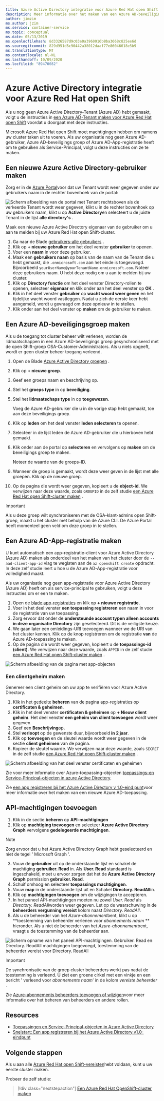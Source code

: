 ```yaml
---
title: Azure Active Directory integratie voor Azure Red Hat open Shift
description: Meer informatie over het maken van een Azure AD-beveiligings groep en-gebruiker voor het testen van apps op uw Microsoft Azure Red Hat open Shift-cluster.
author: jimzim
ms.author: jzim
ms.service: container-service
ms.topic: conceptual
ms.date: 05/13/2019
ms.openlocfilehash: 8d3326587d9c03e0a3960016b8ba3668c825ee6d
ms.sourcegitcommit: 829d951d5c90442a38012daaf77e86046018e5b9
ms.translationtype: MT
ms.contentlocale: nl-NL
ms.lasthandoff: 10/09/2020
ms.locfileid: "89470082"
---
```

# <a name="azure-active-directory-integration-for-azure-red-hat-openshift"></a>Azure Active Directory integratie voor Azure Red Hat open Shift

Als u nog geen Azure Active Directory-Tenant (Azure AD) hebt gemaakt, volgt u de instructies in [een Azure AD-Tenant maken voor Azure Red Hat open Shift](howto-create-tenant.md) voordat u doorgaat met deze instructies.

Microsoft Azure Red Hat open Shift moet machtigingen hebben om namens uw cluster taken uit te voeren. Als uw organisatie nog geen Azure AD-gebruiker, Azure AD-beveiligings groep of Azure AD-App-registratie heeft om te gebruiken als Service-Principal, volgt u deze instructies om ze te maken.

## <a name="create-a-new-azure-active-directory-user"></a>Een nieuwe Azure Active Directory-gebruiker maken

Zorg er in de [Azure Portal](https://portal.azure.com)voor dat uw Tenant wordt weer gegeven onder uw gebruikers naam in de rechter bovenhoek van de portal:

![Scherm afbeelding van de portal met Tenant rechtsboven ](./media/howto-create-tenant/tenant-callout.png) als de verkeerde Tenant wordt weer gegeven, klikt u in de rechter bovenhoek op uw gebruikers naam, klikt u op **Active Directory**en selecteert u de juiste Tenant in de lijst **alle directory's** .

Maak een nieuwe Azure Active Directory eigenaar van de gebruiker om u aan te melden bij uw Azure Red Hat open Shift-cluster.

1. Ga naar de Blade [gebruikers-alle gebruikers](https://portal.azure.com/#blade/Microsoft_AAD_IAM/UsersManagementMenuBlade/AllUsers) .
2. Klik op **+ nieuwe gebruiker** om het deel venster **gebruiker** te openen.
3. Voer een **naam** in voor deze gebruiker.
4. Maak een **gebruikers naam** op basis van de naam van de Tenant die u hebt gemaakt, die  `.onmicrosoft.com` aan het einde is toegevoegd. Bijvoorbeeld `yourUserName@yourTenantName.onmicrosoft.com`. Noteer deze gebruikers naam. U hebt deze nodig om u aan te melden bij uw cluster.
5. Klik op **Directory functie** om het deel venster Directory-rollen te openen, selecteer **eigenaar** en klik onder aan het deel venster op **OK** .
6. Klik in het deel venster **gebruiker** op **wacht woord weer geven** en het tijdelijke wacht woord vastleggen. Nadat u zich de eerste keer hebt aangemeld, wordt u gevraagd om deze opnieuw in te stellen.
7. Klik onder aan het deel venster op **maken** om de gebruiker te maken.

## <a name="create-an-azure-ad-security-group"></a>Een Azure AD-beveiligingsgroep maken

Als u de toegang tot cluster beheer wilt verlenen, worden de lidmaatschappen in een Azure AD-beveiligings groep gesynchroniseerd met de open Shift-groep OSA-Customer-Administrators. Als u niets opgeeft, wordt er geen cluster beheer toegang verleend.

1. Open de Blade [Azure Active Directory groepen](https://portal.azure.com/#blade/Microsoft_AAD_IAM/GroupsManagementMenuBlade/AllGroups) .
2. Klik op **+ nieuwe groep**.
3. Geef een groeps naam en beschrijving op.
4. Stel het **groeps type** in op **beveiliging**.
5. Stel het **lidmaatschaps type** in op **toegewezen**.

    Voeg de Azure AD-gebruiker die u in de vorige stap hebt gemaakt, toe aan deze beveiligings groep.

6. Klik op **leden** om het deel venster **leden selecteren** te openen.
7. Selecteer in de lijst leden de Azure AD-gebruiker die u hierboven hebt gemaakt.
8. Klik onder aan de portal op **selecteren** en vervolgens op **maken** om de beveiligings groep te maken.

    Noteer de waarde van de groeps-ID.

9. Wanneer de groep is gemaakt, wordt deze weer geven in de lijst met alle groepen. Klik op de nieuwe groep.
10. Op de pagina die wordt weer gegeven, kopieert u de **object-id**. We verwijzen naar deze waarde, zoals `GROUPID` in de zelf studie [een Azure Red Hat open Shift-cluster maken](tutorial-create-cluster.md) .

> [!IMPORTANT]
> Als u deze groep wilt synchroniseren met de OSA-klant-admins open Shift-groep, maakt u het cluster met behulp van de Azure CLI. De Azure Portal heeft momenteel geen veld om deze groep in te stellen.

## <a name="create-an-azure-ad-app-registration"></a>Een Azure AD-App-registratie maken

U kunt automatisch een app-registratie-client voor Azure Active Directory (Azure AD) maken als onderdeel van het maken van het cluster door de `--aad-client-app-id` vlag te weglaten aan de `az openshift create` opdracht. In deze zelf studie leert u hoe u de Azure AD-App-registratie voor volledigheid maakt.

Als uw organisatie nog geen app-registratie voor Azure Active Directory (Azure AD) heeft om als service-principal te gebruiken, volgt u deze instructies om er een te maken.

1. Open de [blade app-registraties](https://portal.azure.com/#blade/Microsoft_AAD_IAM/ActiveDirectoryMenuBlade/RegisteredAppsPreview) en klik op **+ nieuwe registratie**.
2. Voer in het deel venster **een toepassing registreren** een naam in voor de registratie van uw toepassing.
3. Zorg ervoor dat onder de **ondersteunde account typen** **alleen accounts in deze organisatie Directory** zijn geselecteerd. Dit is de veiligste keuze.
4. We gaan later een omleidings-URI toevoegen wanneer we de URI van het cluster kennen. Klik op de knop registreren om de registratie **van** de Azure AD-toepassing te maken.
5. Op de pagina die wordt weer gegeven, kopieert u de **toepassings-id (client)**. We verwijzen naar deze waarde, zoals `APPID` in de zelf studie [een Azure Red Hat open Shift-cluster maken](tutorial-create-cluster.md) .

![Scherm afbeelding van de pagina met app-objecten](./media/howto-create-tenant/get-app-id.png)

### <a name="create-a-client-secret"></a>Een clientgeheim maken

Genereer een client geheim om uw app te verifiëren voor Azure Active Directory.

1. Klik in het gedeelte **beheren** van de pagina app-registraties op **certificaten & geheimen**.
2. Klik in het deel venster **certificaten & geheimen** op **+ Nieuw client geheim**.  Het deel venster **een geheim van client toevoegen** wordt weer gegeven.
3. Geef een **Beschrijving**op.
4. Stel **verloopt** op de gewenste duur, bijvoorbeeld **in 2 jaar**.
5. Klik op **toevoegen** en de sleutel waarde wordt weer gegeven in de sectie **client geheimen** van de pagina.
6. Kopieer de sleutel waarde. We verwijzen naar deze waarde, zoals `SECRET` in de zelf studie [een Azure Red Hat open Shift-cluster maken](tutorial-create-cluster.md) .

![Scherm afbeelding van het deel venster certificaten en geheimen](./media/howto-create-tenant/create-key.png)

Zie voor meer informatie over Azure-toepassing-objecten [toepassings-en Service-Principal-objecten in azure Active Directory](../active-directory/develop/app-objects-and-service-principals.md).

Zie [een app registreren bij het Azure Active Directory v 1.0-eind punt](../active-directory/develop/quickstart-register-app.md)voor meer informatie over het maken van een nieuwe Azure AD-toepassing.

## <a name="add-api-permissions"></a>API-machtigingen toevoegen

[//]: # (Wijzig de Microsoft Graph niet. Het werkt niet met Microsoft Graph.)
1. Klik in de sectie **beheren** op **API-machtigingen**
2. Klik op **machtiging toevoegen** en selecteer **Azure Active Directory Graph** vervolgens **gedelegeerde machtigingen**.
> [!NOTE]
> Zorg ervoor dat u het Azure Active Directory Graph hebt geselecteerd en niet de tegel ' Microsoft Graph '.

3. Vouw de **gebruiker** uit op de onderstaande lijst en schakel de machtiging **gebruiker. Read** in. Als **User. Read** standaard is ingeschakeld, moet u ervoor zorgen dat het de **Azure Active Directory Graph** permission **gebruiker. Read**.
4. Schuif omhoog en selecteer **toepassings machtigingen**.
5. Vouw **map** in de onderstaande lijst uit en Schakel **Directory. ReadAll**in.
6. Klik op **machtigingen toevoegen** om de wijzigingen te accepteren.
7. In het paneel API-machtigingen moeten nu zowel *User. Read* als *Directory. ReadAll*worden weer gegeven. Let op de waarschuwing in de **beheerders vergunning vereist** kolom naast *Directory. ReadAll*.
8. Als u de beheerder van het *Azure-abonnement*bent, klikt u op **toestemming van beheerder verlenen voor *abonnements naam* ** hieronder. Als u niet de beheerder van het *Azure-abonnement*bent, vraagt u de toestemming van de beheerder aan.

![Scherm opname van het paneel API-machtigingen. Gebruiker. Read en Directory. ReadAll machtigingen toegevoegd, toestemming van de beheerder vereist voor Directory. ReadAll](./media/howto-aad-app-configuration/permissions-required.png)

> [!IMPORTANT]
> De synchronisatie van de groep cluster beheerders werkt pas nadat de toestemming is verleend. U ziet een groene cirkel met een vinkje en een bericht ' verleend voor *abonnements naam*' in de kolom *vereiste beheerder* .

Zie [Azure-abonnements beheerders toevoegen of wijzigen](../cost-management-billing/manage/add-change-subscription-administrator.md)voor meer informatie over het beheren van beheerders en andere rollen.

## <a name="resources"></a>Resources

* [Toepassingen en Service-Principal-objecten in Azure Active Directory](../active-directory/develop/app-objects-and-service-principals.md)
* [Snelstart: Een app registreren bij het Azure Active Directory v1.0-eindpunt](../active-directory/develop/quickstart-register-app.md)

## <a name="next-steps"></a>Volgende stappen

Als u aan alle [Azure Red Hat open Shift-vereisten](howto-setup-environment.md)hebt voldaan, kunt u uw eerste cluster maken.

Probeer de zelf studie:
> [!div class="nextstepaction"]
> [Een Azure Red Hat OpenShift-cluster maken](tutorial-create-cluster.md)